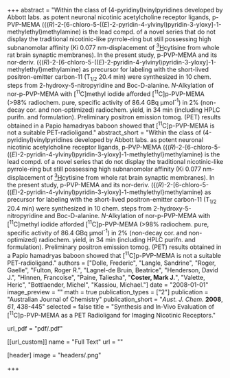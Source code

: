 +++
abstract = "Within the class of (4-pyridinyl)vinylpyridines developed by Abbott labs. as potent neuronal nicotinic acetylcholine receptor ligands, p-PVP-MEMA ({(_R_)-2-[6-chloro-5-((_E_)-2-pyridin-4-ylvinyl)pyridin-3-yloxy]-1-methylethyl}methylamine) is the lead compd. of a novel series that do not display the traditional nicotinic-like pyrrole-ring but still possessing high subnanomolar affinity (Ki 0.077 nm-displacement of [<sup>3</sup>H](-)cytisine from whole rat brain synaptic membranes).  In the present study, p-PVP-MEMA and its nor-deriv. ({(_R_)-2-[6-chloro-5-((_E_)-2-pyridin-4-ylvinyl)pyridin-3-yloxy]-1-methylethyl}methylamine) as precursor for labeling with the short-lived positron-emitter carbon-11 (T<sub>1/2</sub> 20.4 min) were synthesized in 10 chem. steps from 2-hydroxy-5-nitropyridine and Boc-D-alanine.  _N_-Alkylation of nor-p-PVP-MEMA with [<sup>11</sup>C]methyl iodide afforded [<sup>11</sup>C]p-PVP-MEMA (>98% radiochem. pure, specific activity of 86.4 GBq μmol<sup>-1</sup>) in 2% (non-decay cor. and non-optimized) radiochem. yield, in 34 min (including HPLC purifn. and formulation).  Preliminary positron emission tomog. (PET) results obtained in a Papio hamadryas baboon showed that [<sup>11</sup>C]p-PVP-MEMA is not a suitable PET-radioligand."
abstract_short = "Within the class of (4-pyridinyl)vinylpyridines developed by Abbott labs. as potent neuronal nicotinic acetylcholine receptor ligands, p-PVP-MEMA ({(_R_)-2-[6-chloro-5-((_E_)-2-pyridin-4-ylvinyl)pyridin-3-yloxy]-1-methylethyl}methylamine) is the lead compd. of a novel series that do not display the traditional nicotinic-like pyrrole-ring but still possessing high subnanomolar affinity (Ki 0.077 nm-displacement of [<sup>3</sup>H](-)cytisine from whole rat brain synaptic membranes).  In the present study, p-PVP-MEMA and its nor-deriv. ({(_R_)-2-[6-chloro-5-((_E_)-2-pyridin-4-ylvinyl)pyridin-3-yloxy]-1-methylethyl}methylamine) as precursor for labeling with the short-lived positron-emitter carbon-11 (T<sub>1/2</sub> 20.4 min) were synthesized in 10 chem. steps from 2-hydroxy-5-nitropyridine and Boc-D-alanine.  _N_-Alkylation of nor-p-PVP-MEMA with [<sup>11</sup>C]methyl iodide afforded [<sup>11</sup>C]p-PVP-MEMA (>98% radiochem. pure, specific activity of 86.4 GBq μmol<sup>-1</sup>) in 2% (non-decay cor. and non-optimized) radiochem. yield, in 34 min (including HPLC purifn. and formulation).  Preliminary positron emission tomog. (PET) results obtained in a Papio hamadryas baboon showed that [<sup>11</sup>C]p-PVP-MEMA is not a suitable PET-radioligand."
authors = ["Dolle, Frederic", "Langle, Sandrine", "Roger, Gaelle", "Fulton, Roger R.", "Lagnel-de Bruin, Beatrice", "Henderson, David J.", "Hinnen, Francoise", "Paine, Taliesha", "**Coster, Mark J.**", "Valette, Heric", "Bottlaender, Michel", "Kassiou, Michael."]
date = "2008-01-01"
image_preview = ""
math = true
publication_types = ["2"]
publication = "Australian Journal of Chemistry"
publication_short = "_Aust. J. Chem._ **2008**, _61_, 438-445"
selected = false
title = "Synthesis and In-Vivo Evaluation of [<sup>11</sup>C]p-PVP-MEMA as a PET Radioligand for Imaging Nicotinic Receptors."

url_pdf = "pdf/.pdf"

[[url_custom]]
  name = "Full Text"
  url = ""

[header]
image = "headers/.png"


+++
